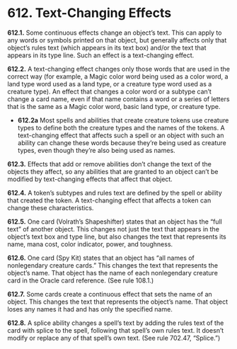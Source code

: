 # **612.** Text-Changing Effects

**612.1.** Some continuous effects change an object’s text. This can apply to any words or symbols printed on that object, but generally affects only that object’s rules text (which appears in its text box) and/or the text that appears in its type line. Such an effect is a text-changing effect.

**612.2.** A text-changing effect changes only those words that are used in the correct way (for example, a Magic color word being used as a color word, a land type word used as a land type, or a creature type word used as a creature type). An effect that changes a color word or a subtype can’t change a card name, even if that name contains a word or a series of letters that is the same as a Magic color word, basic land type, or creature type.
+ **612.2a** Most spells and abilities that create creature tokens use creature types to define both the creature types and the names of the tokens. A text-changing effect that affects such a spell or an object with such an ability can change these words because they’re being used as creature types, even though they’re also being used as names.

**612.3.** Effects that add or remove abilities don’t change the text of the objects they affect, so any abilities that are granted to an object can’t be modified by text-changing effects that affect that object.

**612.4.** A token’s subtypes and rules text are defined by the spell or ability that created the token. A text-changing effect that affects a token can change these characteristics.

**612.5.** One card (Volrath’s Shapeshifter) states that an object has the “full text” of another object. This changes not just the text that appears in the object’s text box and type line, but also changes the text that represents its name, mana cost, color indicator, power, and toughness.

**612.6.** One card (Spy Kit) states that an object has “all names of nonlegendary creature cards.” This changes the text that represents the object’s name. That object has the name of each nonlegendary creature card in the Oracle card reference. (See rule 108.1.)

**612.7.** Some cards create a continuous effect that sets the name of an object. This changes the text that represents the object’s name. That object loses any names it had and has only the specified name.

**612.8.** A splice ability changes a spell’s text by adding the rules text of the card with splice to the spell, following that spell’s own rules text. It doesn’t modify or replace any of that spell’s own text. (See rule 702.47, “Splice.”) 
